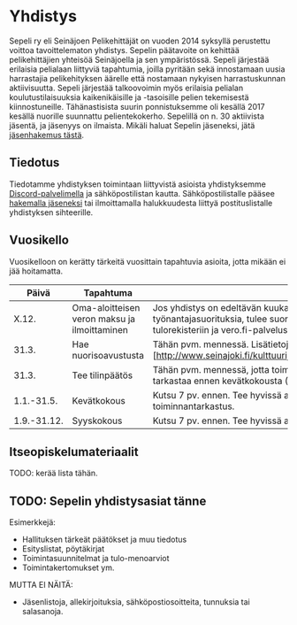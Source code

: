 Yhdistys
========

Sepeli ry eli Seinäjoen Pelikehittäjät on vuoden 2014 syksyllä perustettu voittoa tavoittelematon yhdistys. Sepelin päätavoite on kehittää pelikehittäjien yhteisöä Seinäjoella ja sen ympäristössä. Sepeli järjestää erilaisia pelialaan liittyviä tapahtumia, joilla pyritään sekä innostamaan uusia harrastajia pelikehityksen äärelle että nostamaan nykyisen harrastuskunnan aktiivisuutta. Sepeli järjestää talkoovoimin myös erilaisia pelialan koulutustilaisuuksia kaikenikäisille ja -tasoisille pelien tekemisestä kiinnostuneille. Tähänastisista suurin ponnistuksemme oli kesällä 2017 kesällä nuorille suunnattu pelientekokerho. Sepelillä on n. 30 aktiivista jäsentä, ja jäsenyys on ilmaista. Mikäli haluat Sepelin jäseneksi, jätä [jäsenhakemus tästä](https://goo.gl/forms/E6MraZeXRUn5DE1E3).

## Tiedotus

Tiedotamme yhdistyksen toimintaan liittyvistä asioista yhdistyksemme [Discord-palvelimella](https://discord.gg/n8Kx8Qm) ja sähköpostilistan kautta. Sähköpostilistalle pääsee [hakemalla jäseneksi](https://goo.gl/forms/E6MraZeXRUn5DE1E3) tai ilmoittamalla halukkuudesta liittyä postituslistalle yhdistyksen sihteerille.

## Vuosikello

Vuosikelloon on kerätty tärkeitä vuosittain tapahtuvia asioita, jotta mikään ei jää hoitamatta.

Päivä | Tapahtuma | Huomioita
--- | --- | ---
X.12. | Oma-aloitteisen veron maksu ja ilmoittaminen | Jos yhdistys on edeltävän kuukauden aikana maksanut työnantajasuorituksia, tulee suoritukset ja ennakonpidätykset ilmoittaa tulorekisteriin ja vero.fi-palvelussa seuraavan kk. 12. päivään mennessä.
31.3. | Hae nuorisoavustusta | Tähän pvm. mennessä. Lisätietoja [(Seinäjoen kaupungin sivuilta)[http://www.seinajoki.fi/kulttuurijaliikunta/nuorisopalvelut/avustukset.html]]).
31.3. | Tee tilinpäätös | Tähän pvm. mennessä, jotta toiminnatarkastajalla on kaksi viikkoa aikaa tarkastaa ennen kevätkokousta (Verottajan hard deadline 30.4.).
1.1.-31.5. | Kevätkokous | Kutsu 7 pv. ennen. Tee hyvissä ajoin vuosikertomus, tilinpäätös ja toiminnantarkastus.
1.9.-31.12. | Syyskokous | Kutsu 7 pv. ennen. Tee hyvissä ajoin toimintasuunnitelma ja talousarvio.

## Itseopiskelumateriaalit

TODO: kerää lista tähän.

## TODO: Sepelin yhdistysasiat tänne

Esimerkkejä:
- Hallituksen tärkeät päätökset ja muu tiedotus 
- Esityslistat, pöytäkirjat
- Toimintasuunnitelmat ja tulo-menoarviot
- Toimintakertomukset ym.

MUTTA EI NÄITÄ:
- Jäsenlistoja, allekirjoituksia, sähköpostiosoitteita, tunnuksia tai salasanoja.
